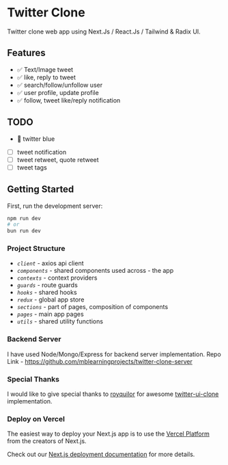 # Twitter Clone

Twitter clone web app using Next.Js / React.Js / Tailwind & Radix UI.

## Features

- ✅ Text/Image tweet
- ✅ like, reply to tweet
- ✅ search/follow/unfollow user
- ✅ user profile, update profile
- ✅ follow, tweet like/reply notification

## TODO

- 🚧 twitter blue
- [ ] tweet notification
- [ ] tweet retweet, quote retweet
- [ ] tweet tags

## Getting Started

First, run the development server:

```bash
npm run dev
# or
bun run dev
```

### Project Structure

- _`client`_ - axios api client
- _`components`_ - shared components used across - the app
- _`contexts`_ - context providers
- _`guards`_ - route guards
- _`hooks`_ - shared hooks
- _`redux`_ - global app store
- _`sections`_ - part of pages, composition of components
- _`pages`_ - main app pages
- _`utils`_ - shared utility functions

### Backend Server

I have used Node/Mongo/Express for backend server implementation.
Repo Link - https://github.com/mblearningprojects/twitter-clone-server

### Special Thanks

I would like to give special thanks to [royquilor](https://github.com/royquilor) for awesome [twitter-ui-clone](https://github.com/royquilor/twitter-ui-practise) implementation.

### Deploy on Vercel

The easiest way to deploy your Next.js app is to use the [Vercel Platform](https://vercel.com/new?utm_medium=default-template&filter=next.js&utm_source=create-next-app&utm_campaign=create-next-app-readme) from the creators of Next.js.

Check out our [Next.js deployment documentation](https://nextjs.org/docs/deployment) for more details.
